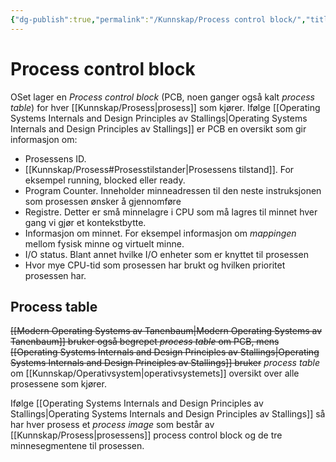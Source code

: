 ```yaml
---
{"dg-publish":true,"permalink":"/Kunnskap/Process control block/","title":"Process control block","tags":["ikt102","informatikk"]}
---
```



# Process control block
OSet lager en *Process control block* (<abbr>PCB</abbr>, noen ganger også kalt *process table*) for hver [[Kunnskap/Prosess\|prosess]] som kjører. Ifølge [[Operating Systems Internals and Design Principles av Stallings\|Operating Systems Internals and Design Principles av Stallings]] er PCB en oversikt som gir informasjon om:

- Prosessens ID.
- [[Kunnskap/Prosess#Prosesstilstander\|Prosessens tilstand]]. For eksempel running, blocked eller ready.
- Program Counter. Inneholder minneadressen til den neste instruksjonen som prosessen ønsker å gjennomføre
- Registre. Detter er små minnelagre i CPU som må lagres til minnet hver gang vi gjør et kontekstbytte.
- Informasjon om minnet. For eksempel informasjon om *mappingen* mellom fysisk minne og virtuelt minne.
- I/O status. Blant annet hvilke I/O enheter som er knyttet til prosessen
- Hvor mye CPU-tid som prosessen har brukt og hvilken prioritet prosessen har.


## Process table
~~[[Modern Operating Systems av Tanenbaum\|Modern Operating Systems av Tanenbaum]] bruker også begrepet *process table* om PCB, mens [[Operating Systems Internals and Design Principles av Stallings\|Operating Systems Internals and Design Principles av Stallings]] bruker~~ *process table* om [[Kunnskap/Operativsystem\|operativsystemets]] oversikt over alle prosessene som kjører.

Ifølge [[Operating Systems Internals and Design Principles av Stallings\|Operating Systems Internals and Design Principles av Stallings]] så har hver prosess et *process image* som består av [[Kunnskap/Prosess\|prosessens]] process control block og de tre minnesegmentene til prosessen.

<style> .container {font-family: sans-serif; text-align: center;} .button-wrapper button {z-index: 1;height: 40px; width: 100px; margin: 10px;padding: 5px;} .excalidraw .App-menu_top .buttonList { display: flex;} .excalidraw-wrapper { height: 800px; margin: 50px; position: relative;} :root[dir="ltr"] .excalidraw .layer-ui__wrapper .zen-mode-transition.App-menu_bottom--transition-left {transform: none;} </style><script src="https://cdn.jsdelivr.net/npm/react@17/umd/react.production.min.js"></script><script src="https://cdn.jsdelivr.net/npm/react-dom@17/umd/react-dom.production.min.js"></script><script type="text/javascript" src="https://cdn.jsdelivr.net/npm/@excalidraw/excalidraw@0/dist/excalidraw.production.min.js"></script><div id="Process_tableexcalidraw.md1"></div><script>(function(){const InitialData={"type":"excalidraw","version":2,"source":"https://github.com/zsviczian/obsidian-excalidraw-plugin/releases/tag/2.4.0","elements":[{"id":"z9lDeTGE-c2jxecTmMH08","type":"rectangle","x":-271.6422040098097,"y":151.5566603697683,"width":599.0170604961271,"height":444.28375330914787,"angle":0,"strokeColor":"#f08c00","backgroundColor":"transparent","fillStyle":"hachure","strokeWidth":4,"strokeStyle":"solid","roughness":1,"opacity":100,"groupIds":[],"frameId":null,"index":"ak","roundness":{"type":3},"seed":62882652,"version":73,"versionNonce":1201134180,"isDeleted":false,"boundElements":null,"updated":1727774075092,"link":null,"locked":false},{"type":"image","version":51,"versionNonce":2096589276,"index":"al","isDeleted":false,"id":"6nc6KHXr","fillStyle":"hachure","strokeWidth":1,"strokeStyle":"solid","roughness":1,"opacity":100,"angle":0,"x":37.34135212510296,"y":368.91032998565277,"strokeColor":"#000000","backgroundColor":"transparent","width":256.82352941176475,"height":180.08967001434723,"seed":77300,"groupIds":[],"frameId":null,"roundness":null,"boundElements":[],"updated":1727773567577,"link":null,"locked":false,"status":"pending","fileId":"c449a51a684d659184fb6fb48aaab83554c2661d","scale":[1,1]},{"type":"rectangle","version":277,"versionNonce":667043676,"index":"am","isDeleted":false,"id":"67TdaHw2CSOZqCZ4qYjVS","fillStyle":"hachure","strokeWidth":2,"strokeStyle":"solid","roughness":1,"opacity":100,"angle":0,"x":-197.82020828363932,"y":265.7033532992827,"strokeColor":"#1e1e1e","backgroundColor":"#fff5f5","width":200,"height":270,"seed":1621602020,"groupIds":["TyOVzpjMXQMDiSt8TrNSu"],"frameId":null,"roundness":{"type":3},"boundElements":[{"type":"text","id":"X8hkKjm3"}],"updated":1727774006446,"link":null,"locked":false},{"type":"text","version":526,"versionNonce":255392732,"index":"an","isDeleted":false,"id":"X8hkKjm3","fillStyle":"hachure","strokeWidth":2,"strokeStyle":"solid","roughness":1,"opacity":100,"angle":0,"x":-192.82020828363932,"y":270.7033532992827,"strokeColor":"#1e1e1e","backgroundColor":"transparent","width":188.56002807617188,"height":220,"seed":672577116,"groupIds":["TyOVzpjMXQMDiSt8TrNSu"],"frameId":null,"roundness":null,"boundElements":[],"updated":1727774006446,"link":"[[Kunnskap/Prosess#Prosesstilstander\|Prosess#Prosesstilstander]]","locked":false,"fontSize":16,"fontFamily":5,"text":"📍\n\nProsessens ID\n[[Prosessens tilstand\|Prosessens tilstand]]\nProgram counter\nRegistre\nInformasjon om mapping\nmellom fysisk og virtuelt\nminne\nI/O status\nCPU-tid og prioritet","rawText":"\n\nProsessens ID\n[[Kunnskap/Prosess#Prosesstilstander\|Prosessens tilstand]]\nProgram counter\nRegistre\nInformasjon om mapping mellom fysisk og virtuelt minne\nI/O status\nCPU-tid og prioritet","textAlign":"left","verticalAlign":"top","containerId":"67TdaHw2CSOZqCZ4qYjVS","originalText":"📍\n\nProsessens ID\n[[Prosessens tilstand\|Prosessens tilstand]]\nProgram counter\nRegistre\nInformasjon om mapping mellom fysisk og virtuelt minne\nI/O status\nCPU-tid og prioritet","autoResize":true,"lineHeight":1.25},{"id":"NhMIxDvf","type":"text","x":-168.30909200830774,"y":277.0327650639886,"width":143.39199829101562,"height":18.4,"angle":0,"strokeColor":"#e03131","backgroundColor":"transparent","fillStyle":"hachure","strokeWidth":2,"strokeStyle":"solid","roughness":1,"opacity":100,"groupIds":["TyOVzpjMXQMDiSt8TrNSu"],"frameId":null,"index":"ao","roundness":null,"seed":701686372,"version":281,"versionNonce":786767964,"isDeleted":false,"boundElements":null,"updated":1727774006446,"link":null,"locked":false,"text":"Process control block","rawText":"Process control block","fontSize":16,"fontFamily":7,"textAlign":"left","verticalAlign":"top","containerId":null,"originalText":"Process control block","autoResize":true,"lineHeight":1.15},{"id":"bqdrhGuf","type":"text","x":53.03677952178043,"y":344.62205335547804,"width":96.5280075073242,"height":18.4,"angle":0,"strokeColor":"#1971c2","backgroundColor":"#fff5f5","fillStyle":"hachure","strokeWidth":2,"strokeStyle":"solid","roughness":1,"opacity":100,"groupIds":[],"frameId":null,"index":"ap","roundness":null,"seed":736475484,"version":41,"versionNonce":1444566500,"isDeleted":false,"boundElements":null,"updated":1727774026315,"link":null,"locked":false,"text":"Minneområde","rawText":"Minneområde","fontSize":16,"fontFamily":7,"textAlign":"left","verticalAlign":"top","containerId":null,"originalText":"Minneområde","autoResize":true,"lineHeight":1.15},{"id":"glFJ31cT","type":"text","x":-157.46194119831318,"y":159.21672508199512,"width":379.3911689583659,"height":72.03233650357873,"angle":0,"strokeColor":"#f08c00","backgroundColor":"transparent","fillStyle":"hachure","strokeWidth":4,"strokeStyle":"solid","roughness":1,"opacity":100,"groupIds":[],"frameId":null,"index":"ar","roundness":null,"seed":1553626212,"version":112,"versionNonce":693507300,"isDeleted":false,"boundElements":null,"updated":1727774083221,"link":null,"locked":false,"text":"Process image","rawText":"Process image","fontSize":62.636814350938025,"fontFamily":7,"textAlign":"left","verticalAlign":"top","containerId":null,"originalText":"Process image","autoResize":true,"lineHeight":1.15},{"id":"n6zG3wn0","type":"text","x":-64.82045677968904,"y":177.60088039133908,"width":3.007999897003174,"height":18.4,"angle":0,"strokeColor":"#1e1e1e","backgroundColor":"transparent","fillStyle":"hachure","strokeWidth":4,"strokeStyle":"solid","roughness":1,"opacity":100,"groupIds":[],"frameId":null,"index":"aq","roundness":null,"seed":1689141724,"version":3,"versionNonce":1072986844,"isDeleted":true,"boundElements":null,"updated":1727774059916,"link":null,"locked":false,"text":"","rawText":"","fontSize":16,"fontFamily":7,"textAlign":"left","verticalAlign":"top","containerId":null,"originalText":"","autoResize":true,"lineHeight":1.15}],"appState":{"theme":"light","viewBackgroundColor":"#ffffff","currentItemStrokeColor":"#f08c00","currentItemBackgroundColor":"transparent","currentItemFillStyle":"hachure","currentItemStrokeWidth":4,"currentItemStrokeStyle":"solid","currentItemRoughness":1,"currentItemOpacity":100,"currentItemFontFamily":7,"currentItemFontSize":28,"currentItemTextAlign":"left","currentItemStartArrowhead":null,"currentItemEndArrowhead":"arrow","currentItemArrowType":"round","scrollX":852.2751091965927,"scrollY":104.28950101860309,"zoom":{"value":0.652736},"currentItemRoundness":"round","gridSize":20,"gridStep":5,"gridModeEnabled":false,"gridColor":{"Bold":"#C9C9C9","Regular":"#EDEDED"},"currentStrokeOptions":null,"frameRendering":{"enabled":true,"clip":true,"name":true,"outline":true},"objectsSnapModeEnabled":false,"activeTool":{"type":"selection","customType":null,"locked":false,"lastActiveTool":{"type":"rectangle","customType":null,"locked":false,"lastActiveTool":null}}},"files":{}};InitialData.scrollToContent=true;App=()=>{const e=React.useRef(null),t=React.useRef(null),[n,i]=React.useState({width:void 0,height:void 0});return React.useEffect(()=>{i({width:t.current.getBoundingClientRect().width,height:t.current.getBoundingClientRect().height});const e=()=>{i({width:t.current.getBoundingClientRect().width,height:t.current.getBoundingClientRect().height})};return window.addEventListener("resize",e),()=>window.removeEventListener("resize",e)},[t]),React.createElement(React.Fragment,null,React.createElement("div",{className:"excalidraw-wrapper",ref:t},React.createElement(ExcalidrawLib.Excalidraw,{ref:e,width:n.width,height:n.height,initialData:InitialData,viewModeEnabled:!0,zenModeEnabled:!0,gridModeEnabled:!1})))},excalidrawWrapper=document.getElementById("Process_tableexcalidraw.md1");ReactDOM.render(React.createElement(App),excalidrawWrapper);})();</script>